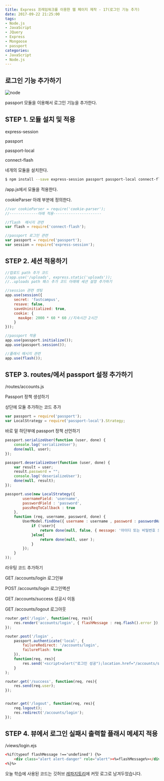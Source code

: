 ```yaml
---
title: Express 프레임워크를 이용한 웹 페이지 제작 - 17(로그인 기능 추가)
date: 2017-09-22 21:25:00
tags: 
- Node.js
- JavaScript
- JQuery
- Express
- Mongoose
- passport
categories: 
- JavaScript
- Node.js
---
```


## **로그인 기능 추가하기**

![node](/images/node.png)

passport 모듈을 이용해서 로그인 기능을 추가한다.

## STEP 1. 모듈 설치 및 적용

express-session

passport

passport-local

connect-flash

네개의 모듈을 설치한다.

```bash
$ npm install --save express-session passport passport-local connect-flash
```

/app.js에서 모듈을 적용한다.

cookieParser 아래 부분에 정의한다.

```javascript
//var cookieParser = require('cookie-parser');
//-------------아래 적용----------------------

//flash  메시지 관련
var flash = require('connect-flash');

//passport 로그인 관련
var passport = require('passport');
var session = require('express-session');
```
## STEP 2. 세션 적용하기

```javascript
//업로드 path 추가 코드
//app.use('/uploads', express.static('uploads'));
//..uploads path 패스 추가 코드 아래에 세션 설정 추가하기

//session 관련 셋팅
app.use(session({
    secret: 'fastcampus',
    resave: false,
    saveUninitialized: true,
    cookie: {
      maxAge: 2000 * 60 * 60 //지속시간 2시간
    }
}));

//passport 적용
app.use(passport.initialize());
app.use(passport.session());

//플래시 메시지 관련
app.use(flash());
```

## STEP 3. routes/에서 passport 설정 추가하기

/routes/accounts.js

Passport 정책 생성하기

상단에 모듈 추가하는 코드 추가

```javascript
var passport = require('passport');
var LocalStrategy = require('passport-local').Strategy;
```

바로 밑 하단부에 passport 정책 선언하기
```javascript
passport.serializeUser(function (user, done) {
    console.log('serializeUser');
    done(null, user);
});

passport.deserializeUser(function (user, done) {
    var result = user;
    result.password = "";
    console.log('deserializeUser');
    done(null, result);
});

passport.use(new LocalStrategy({
        usernameField: 'username',
        passwordField : 'password',
        passReqToCallback : true
    },
    function (req, username, password, done) {
        UserModel.findOne({ username : username , password : passwordHash(password) }, function (err,user) {
            if (!user){
                return done(null, false, { message: '아이디 또는 비밀번호 오류 입니다.' });
            }else{
                return done(null, user );
            }
        });
    }
));
```

라우팅 코드 추가하기

GET /accounts/login 로그인뷰

POST /accounts/login 로그인액션

GET /accounts/success 성공시 이동

GET /accounts/logout 로그아웃

```javascript
router.get('/login', function(req, res){
    res.render('accounts/login', { flashMessage : req.flash().error });
});

router.post('/login' ,
    passport.authenticate('local', {
        failureRedirect: '/accounts/login',
        failureFlash: true
    }),
    function(req, res){
        res.send('<script>alert("로그인 성공");location.href="/accounts/success";</script>');
    }
);

router.get('/success', function(req, res){
    res.send(req.user);
});


router.get('/logout', function(req, res){
    req.logout();
    res.redirect('/accounts/login');
});
```

## STEP 4. 뷰에서 로그인 실패시 출력할 플래시 메세지 적용

/views/login.ejs

```html
<%if(typeof flashMessage !=='undefined') {%>
    <div class="alert alert-danger" role="alert"><%=flashMessage%></div>
<%}%>
```

오늘 학습에 사용된 코드는 깃허브 [레파지토리](https://github.com/xmfpes/node-project/commit/16df731ff28b52f2b803da5633ccdd2c35e19936)에 커밋 로그로 남겨두었습니다.

